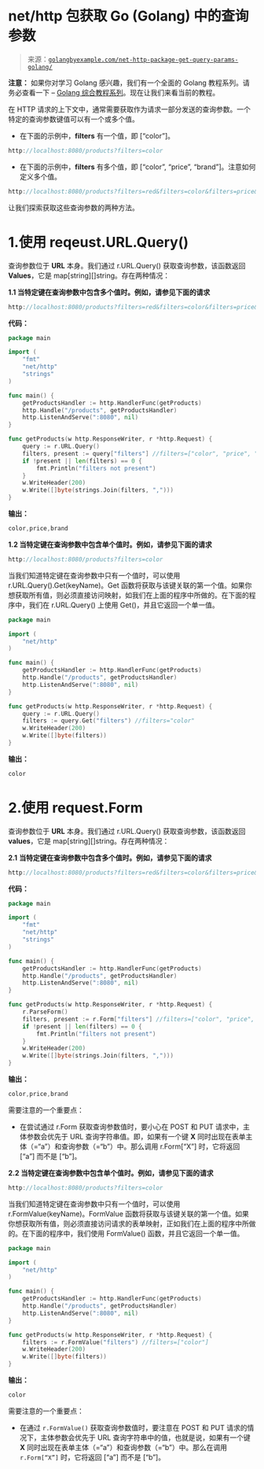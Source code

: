 <!--yml

类别：未分类

日期：2024-10-13 06:02:36

-->

# net/http 包获取 Go (Golang) 中的查询参数

> 来源：[`golangbyexample.com/net-http-package-get-query-params-golang/`](https://golangbyexample.com/net-http-package-get-query-params-golang/)

**注意：** 如果你对学习 Golang 感兴趣，我们有一个全面的 Golang 教程系列。请务必查看一下 – [Golang 综合教程系列](https://golangbyexample.com/golang-comprehensive-tutorial/)。现在让我们来看当前的教程。

在 HTTP 请求的上下文中，通常需要获取作为请求一部分发送的查询参数。一个特定的查询参数键值可以有一个或多个值。

+   在下面的示例中，**filters** 有一个值，即 [“color”]。

```go
http://localhost:8080/products?filters=color
```

+   在下面的示例中，**filters** 有多个值，即 [“color”, “price”, “brand”]。注意如何定义多个值。

```go
http://localhost:8080/products?filters=red&filters=color&filters=price&filters=brand
```

让我们探索获取这些查询参数的两种方法。

# 1.**使用 reqeust.URL.Query()**

查询参数位于 **URL** 本身。我们通过 r.URL.Query() 获取查询参数，该函数返回 **Values**，它是 map[string][]string。存在两种情况：

**1.1 当特定键在查询参数中包含多个值时。例如，请参见下面的请求**

```go
http://localhost:8080/products?filters=red&filters=color&filters=price&filters=brand
```

**代码：**

```go
package main

import (
    "fmt"
    "net/http"
    "strings"
)

func main() {
    getProductsHandler := http.HandlerFunc(getProducts)
    http.Handle("/products", getProductsHandler)
    http.ListenAndServe(":8080", nil)
}

func getProducts(w http.ResponseWriter, r *http.Request) {
    query := r.URL.Query()
    filters, present := query["filters"] //filters=["color", "price", "brand"]
    if !present || len(filters) == 0 {
        fmt.Println("filters not present")
    }
    w.WriteHeader(200)
    w.Write([]byte(strings.Join(filters, ",")))
}
```

**输出：**

```go
color,price,brand 
```

**1.2 当特定键在查询参数中包含单个值时。例如，请参见下面的请求**

```go
http://localhost:8080/products?filters=color
```

当我们知道特定键在查询参数中只有一个值时，可以使用 r.URL.Query().Get(keyName)。Get 函数将获取与该键关联的第一个值。如果你想获取所有值，则必须直接访问映射，如我们在上面的程序中所做的。在下面的程序中，我们在 r.URL.Query() 上使用 Get()，并且它返回一个单一值。

```go
package main

import (
    "net/http"
)

func main() {
    getProductsHandler := http.HandlerFunc(getProducts)
    http.Handle("/products", getProductsHandler)
    http.ListenAndServe(":8080", nil)
}

func getProducts(w http.ResponseWriter, r *http.Request) {
    query := r.URL.Query()
    filters := query.Get("filters") //filters="color"
    w.WriteHeader(200)
    w.Write([]byte(filters))
}
```

**输出：**

```go
color
```

# **2.使用 request.Form**

查询参数位于 **URL** 本身。我们通过 r.URL.Query() 获取查询参数，该函数返回 **values**，它是 map[string][]string。存在两种情况：

**2.1** **当特定键在查询参数中包含多个值时。例如，请参见下面的请求**

```go
http://localhost:8080/products?filters=red&filters=color&filters=price&filters=brand
```

**代码：**

```go
package main

import (
    "fmt"
    "net/http"
    "strings"
)

func main() {
    getProductsHandler := http.HandlerFunc(getProducts)
    http.Handle("/products", getProductsHandler)
    http.ListenAndServe(":8080", nil)
}

func getProducts(w http.ResponseWriter, r *http.Request) {
    r.ParseForm()
    filters, present := r.Form["filters"] //filters=["color", "price", "brand"]
    if !present || len(filters) == 0 {
        fmt.Println("filters not present")
    }
    w.WriteHeader(200)
    w.Write([]byte(strings.Join(filters, ",")))
}
```

**输出：**

```go
color,price,brand
```

需要注意的一个重要点：

+   在尝试通过 r.Form 获取查询参数值时，要小心在 POST 和 PUT 请求中，主体参数会优先于 URL 查询字符串值。即，如果有一个键 **X** 同时出现在表单主体（=“a”）和查询参数（=“b”）中。那么调用 r.Form[“X”] 时，它将返回 [“a”] 而不是 [“b”]。

**2.2 当特定键在查询参数中包含单个值时。例如，请参见下面的请求**

```go
http://localhost:8080/products?filters=color
```

当我们知道特定键在查询参数中只有一个值时，可以使用 r.FormValue(keyName)。FormValue 函数将获取与该键关联的第一个值。如果你想获取所有值，则必须直接访问请求的表单映射，正如我们在上面的程序中所做的。在下面的程序中，我们使用 FormValue() 函数，并且它返回一个单一值。

```go
package main

import (
    "net/http"
)

func main() {
    getProductsHandler := http.HandlerFunc(getProducts)
    http.Handle("/products", getProductsHandler)
    http.ListenAndServe(":8080", nil)
}

func getProducts(w http.ResponseWriter, r *http.Request) {
    filters := r.FormValue("filters") //filters=["color"]
    w.WriteHeader(200)
    w.Write([]byte(filters))
}
```

**输出：**

```go
color
```

需要注意的一个重要点：

+   在通过 `r.FormValue()` 获取查询参数值时，要注意在 POST 和 PUT 请求的情况下，主体参数会优先于 URL 查询字符串中的值，也就是说，如果有一个键 **X** 同时出现在表单主体（=“a”）和查询参数（=“b”）中。那么在调用 `r.Form[“X”]` 时，它将返回 [“a”] 而不是 [“b”]。


